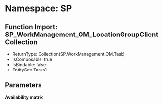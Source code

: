 # Namespace: SP

## Function Import: SP_WorkManagement_OM_LocationGroupClientCollection

- ReturnType: Collection(SP.WorkManagement.OM.Task)
- IsComposable: true
- IsBindable: false
- EntitySet: Tasks1

## Parameters

**Availability matrix**

